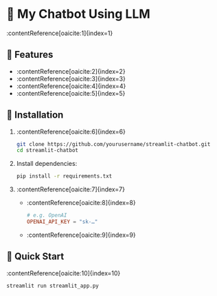 # 🧠 My Chatbot Using LLM

:contentReference[oaicite:1]{index=1}

## 🚀 Features

- :contentReference[oaicite:2]{index=2}
- :contentReference[oaicite:3]{index=3}
- :contentReference[oaicite:4]{index=4}
- :contentReference[oaicite:5]{index=5}

## 🧩 Installation

1. :contentReference[oaicite:6]{index=6}
    ```bash
    git clone https://github.com/yourusername/streamlit-chatbot.git
    cd streamlit-chatbot
    ```

2. Install dependencies:
    ```bash
    pip install -r requirements.txt
    ```

3. :contentReference[oaicite:7]{index=7}
    - :contentReference[oaicite:8]{index=8}
      ```toml
      # e.g. OpenAI
      OPENAI_API_KEY = "sk-…"
      ```
    - :contentReference[oaicite:9]{index=9}

## 🧪 Quick Start

:contentReference[oaicite:10]{index=10}

```bash
streamlit run streamlit_app.py
